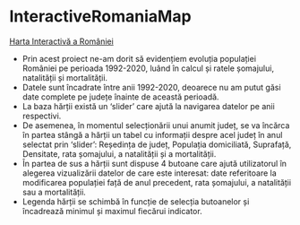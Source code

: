 # InteractiveRomaniaMap
<a href="https://nicooletahehe.github.io/InteractiveRomaniaMap/">Harta Interactivă a României</a>
<ul>
  <li>Prin acest proiect ne-am dorit să evidențiem evoluția populației României pe perioada 1992-2020, luând în calcul și ratele șomajului, natalității și mortalității.</li>
  <li>Datele sunt încadrate între anii 1992-2020, deoarece nu am putut găsi date complete pe județe înainte de această perioadă.</li>
  <li>La baza hărții există un ‘slider’ care ajută la navigarea datelor pe anii respectivi.</li>
  <li>De asemenea, în momentul selecționării unui anumit județ, se va încărca în partea stângă a hărții un tabel cu informații despre acel județ în anul selectat prin ‘slider’: Reședința de județ, Populația domiciliată, Suprafață, Densitate, rata șomajului, a natalității și a mortalității.</li>
  <li>În partea de sus a hărții sunt dispuse 4 butoane care ajută utilizatorul în alegerea vizualizării datelor de care este interesat: date referitoare la modificarea populației față de anul precedent, rata șomajului, a natalității sau a mortalității.</li>
  <li>Legenda hărții se schimbă în funcție de selecția butoanelor și încadrează minimul și maximul fiecărui indicator.</li>
 </ul>
